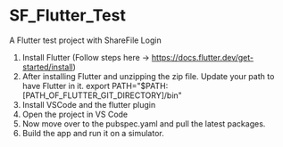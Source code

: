# SF_Flutter_Test
A Flutter test project with ShareFile Login

1. Install Flutter (Follow steps here -> https://docs.flutter.dev/get-started/install)
2. After installing Flutter and unzipping the zip file. Update your path to have Flutter in it.
   export PATH="$PATH:[PATH_OF_FLUTTER_GIT_DIRECTORY]/bin"
3. Install VSCode and the flutter plugin
4. Open the project in VS Code
5. Now move over to the pubspec.yaml and pull the latest packages.
6. Build the app and run it on a simulator.
